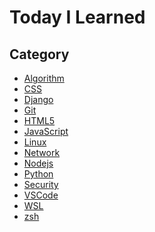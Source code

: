 Today I Learned
===============

Category
---

- [Algorithm](/Algorithm)
- [CSS](/CSS)
- [Django](/Django)
- [Git](/Git)
- [HTML5](/HTML5)
- [JavaScript](/JavaScript)
- [Linux](/Linux)
- [Network](/Network)
- [Nodejs](/Nodejs)
- [Python](/Python)
- [Security](/Security)
- [VSCode](/VScode)
- [WSL](/WSL)
- [zsh](/zsh)
